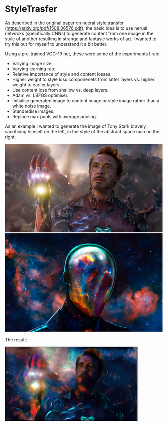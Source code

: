 # StyleTrasfer

As described in the original paper on nueral style transfer (https://arxiv.org/pdf/1508.06576.pdf), the basic 
idea is to use nerual netwroks (specifically CNNs) to generate content from one image
in the style of another resulting in strange and fantasic works of art. I wanted to try this out for 
myself to understand it a bit better.

Using a pre-trained VGG-19 net, these were some of the experiments I ran:
- Varying image size.
- Varying learning rate.
- Relative importance of style and content losses.
- Higher weight to style loss componenets from latter layers vs. higher weight to earlier layers.
- Use content loss from shallow vs. deep layers.
- Adam vs. LBFGS optimiser.
- Initialise generated image to content image or style image rather than a white noise image.
- Standardise images.
- Replace max pools with average pooling.


As an example I wanted to generate the image of Tony Stark bravely sacrificing himself on the left, in the style of the abstract
space man on the right:

![alt-text-1](images/iron_man.jpg "title-1") ![alt-text-2](images/style5.jpeg "title-2")

The result: 

![Test Image !](images/iron_man_generated.png)

